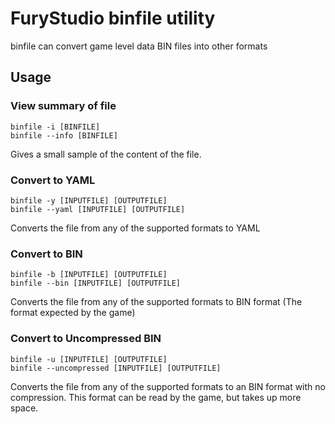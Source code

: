 # FuryStudio binfile utility

binfile can convert game level data BIN files into other formats

## Usage

### View summary of file

`binfile -i [BINFILE]`  
`binfile --info [BINFILE]`

Gives a small sample of the content of the file.

### Convert to YAML

`binfile -y [INPUTFILE] [OUTPUTFILE]`  
`binfile --yaml [INPUTFILE] [OUTPUTFILE]`

Converts the file from any of the supported formats to YAML

### Convert to BIN

`binfile -b [INPUTFILE] [OUTPUTFILE]`  
`binfile --bin [INPUTFILE] [OUTPUTFILE]`

Converts the file from any of the supported formats to BIN format (The format expected by the game)

### Convert to Uncompressed BIN

`binfile -u [INPUTFILE] [OUTPUTFILE]`  
`binfile --uncompressed [INPUTFILE] [OUTPUTFILE]`

Converts the file from any of the supported formats to an BIN format with no compression. This format can be read by the game, but takes up more space.

